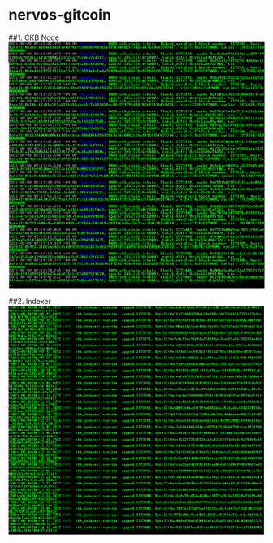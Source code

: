 # nervos-gitcoin
##1. CKB Node 
![CKB Node](node.png?raw=true "Title")

##2. Indexer
![Indexer](indexer.png?raw=true "Title")

